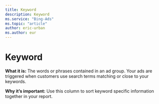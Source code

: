 ```yaml
---
title: Keyword
description: Keyword
ms.service: "Bing-Ads"
ms.topic: "article"
author: eric-urban
ms.author: eur
---
```


# Keyword

**What it is:**     The words or phrases contained in an ad group. Your ads are triggered when customers use search terms matching or close to your keywords.

**Why it’s important:**     Use this column to sort keyword specific information together in your report.


